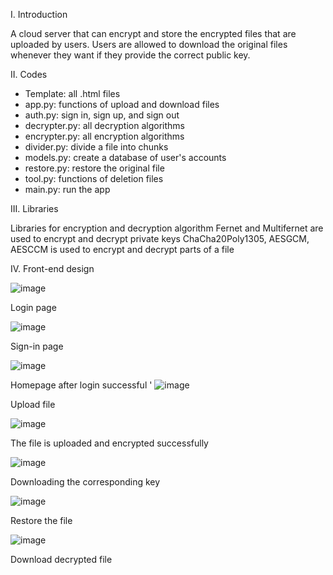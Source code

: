 I. Introduction

A cloud server that can encrypt and store the encrypted files that are uploaded by users.
Users are allowed to download the original files whenever they want if they provide the correct public key.

II. Codes

- Template: all .html files
- app.py: functions of upload and download files
- auth.py: sign in, sign up, and sign out
- decrypter.py: all decryption algorithms
- encrypter.py: all encryption algorithms
- divider.py: divide a file into chunks
- models.py: create a database of user's accounts
- restore.py: restore the original file
- tool.py: functions of deletion files
- main.py: run the app
  
III. Libraries

Libraries for encryption and
decryption algorithm
Fernet and Multifernet are used
to encrypt and decrypt private
keys
ChaCha20Poly1305, AESGCM,
AESCCM is used to encrypt and
decrypt parts of a file

IV. Front-end design

![image](https://github.com/thanhtruc0308/Secure-File-Storage-Using-Hybrid-Cryptography/assets/58350349/b51b1b2d-2e01-4fda-9d6f-69737ddc09b5)

Login page

![image](https://github.com/thanhtruc0308/Secure-File-Storage-Using-Hybrid-Cryptography/assets/58350349/86bd594b-b3bc-46a2-9681-2c32e3d961af)

Sign-in page

![image](https://github.com/thanhtruc0308/Secure-File-Storage-Using-Hybrid-Cryptography/assets/58350349/c83f5010-2ad4-4e5a-82c7-2759d5bf69de)

Homepage after login successful
'
![image](https://github.com/thanhtruc0308/Secure-File-Storage-Using-Hybrid-Cryptography/assets/58350349/1a1c79de-a650-4d51-8af2-a780716023cf)

Upload file

![image](https://github.com/thanhtruc0308/Secure-File-Storage-Using-Hybrid-Cryptography/assets/58350349/e29abfa0-cee5-4b7a-a31e-5289b32bb561)

The file is uploaded and encrypted successfully

![image](https://github.com/thanhtruc0308/Secure-File-Storage-Using-Hybrid-Cryptography/assets/58350349/cef109bc-07fe-47ab-86b6-74d72d482cf2)

Downloading the corresponding key

![image](https://github.com/thanhtruc0308/Secure-File-Storage-Using-Hybrid-Cryptography/assets/58350349/25bf47e0-c68c-4ffe-9ede-a70eafcfbb9f)

Restore the file

![image](https://github.com/thanhtruc0308/Secure-File-Storage-Using-Hybrid-Cryptography/assets/58350349/1d35020a-a33a-4f71-84db-c6174cbcc2c8)

Download decrypted file

